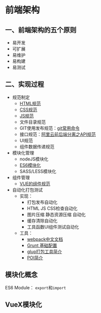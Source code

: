 # 前端架构

## 一、前端架构的五个原则

- 易开发
- 可扩展
- 易维护
- 易构建
- 易测试

## 二、实现过程

- 规范制定
  - [HTML规范](https://link.jianshu.com/?t=https%3A%2F%2Fgithub.com%2Fecomfe%2Fspec%2Fblob%2Fmaster%2Fhtml-style-guide.md)
  - [CSS规范](https://link.jianshu.com/?t=https%3A%2F%2Fgithub.com%2Fecomfe%2Fspec%2Fblob%2Fmaster%2Fcss-style-guide.md)
  - [JS规范](https://link.jianshu.com/?t=https%3A%2F%2Fgithub.com%2Fecomfe%2Fspec%2Fblob%2Fmaster%2Fjavascript-style-guide.md)
  - 文件目录规范
  - GIT使用发布规范：[git常用命令](https://link.jianshu.com/?t=https%3A%2F%2Fwww.linuxprobe.com%2Fgit-common-commands.html)
  - 接口规范：[阿里云前后端分离之API规范](https://link.jianshu.com/?t=https%3A%2F%2Fwww.aliyun.com%2Fjiaocheng%2F287040.html)
  - UI规范
  - 组件数据传递规范
- 模块化管理
  - nodeJS模块化
  - [ES6模块化](https://link.jianshu.com/?t=http%3A%2F%2Fes6.ruanyifeng.com%2F%23docs%2Fmodule)
  - SASS/LESS模块化
- 组件管理
  - [VUE的组件规范](https://link.jianshu.com/?t=https%3A%2F%2Fgithub.com%2Fpablohpsilva%2Fvuejs-component-style-guide%2Fblob%2Fmaster%2FREADME-CN.md%23%25E9%2581%25BF%25E5%2585%258D-this.%2524parent)
- 自动化打包测试
  - 实现：
    -  打包发布自动化
    -  HTML JS CSS检查自动化
    -  图片压缩 静态资源压缩 自动化
    -  缓存清除自动化
    -  工具函数UI组件测试自动化
  - 工具：
    - [webpack中文文档](https://link.jianshu.com/?t=https%3A%2F%2Fwww.webpackjs.com%2Fconcepts%2F)
    - [Grunt 基础配置](https://link.jianshu.com/?t=http%3A%2F%2Fwww.gruntjs.net%2Fgetting-started)
    - [glup打包工具简介](https://link.jianshu.com/?t=https%3A%2F%2Fwww.gulpjs.com.cn%2F)
    - [POI简介](https://link.jianshu.com/?t=https%3A%2F%2Fpoi.js.org%2Fguide%2Fgetting-started.html)






## 模块化概念

 ES6 Module： `export`和`import`



## VueX模块化



